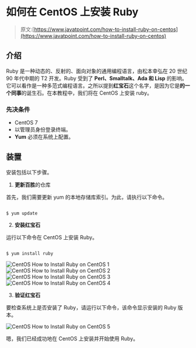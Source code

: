 # 如何在 CentOS 上安装 Ruby

> 原文:[https://www.javatpoint.com/how-to-install-ruby-on-centos](https://www.javatpoint.com/how-to-install-ruby-on-centos)

## 介绍

Ruby 是一种动态的、反射的、面向对象的通用编程语言，由松本幸弘在 20 世纪 90 年代中期的 T2 开发。Ruby 受到了 **Perl、Smalltalk、Ada 和 Lisp** 的影响。它可以看作是一种多范式编程语言。之所以提到**红宝石**这个名字，是因为它是**的一个同事**的诞生石。在本教程中，我们将在 CentOS 上安装 ruby。

### 先决条件

*   CentOS 7
*   以管理员身份登录终端。
*   **Yum** 必须在系统上配置。

## 装置

安装包括以下步骤。

1) **更新百胜**的仓库

首先，我们需要更新 yum 的本地存储库索引。为此，请执行以下命令。

```

$ yum update 

```

2) **安装红宝石**

运行以下命令在 CentOS 上安装 Ruby。

```

$ yum install ruby 

```

![CentOS How to Install Ruby on CentOS 1](../Images/c2b365fe8ecfbdae1e936af0863fa0b8.png)
![CentOS How to Install Ruby on CentOS 2](../Images/9c57ad904e4053fde445deeee077cf1f.png)
![CentOS How to Install Ruby on CentOS 3](../Images/73c88dc5ddc777fb4d40020c786affbb.png)
![CentOS How to Install Ruby on CentOS 4](../Images/4d28588d50a049f09fad8173b65ef17d.png)

3) **验证红宝石**

要检查系统上是否安装了 Ruby，请运行以下命令，该命令显示安装的 Ruby 版本。

![CentOS How to Install Ruby on CentOS 5](../Images/9eaf615fac6e4775310d38ce805dc474.png)

嗯，我们已经成功地在 CentOS 上安装并开始使用 Ruby。